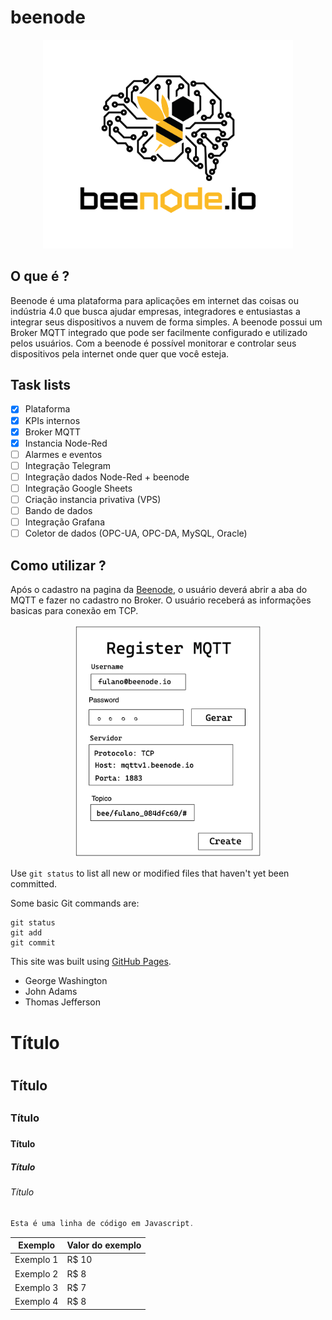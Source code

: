 # beenode
<div align="center">
<img src="https://github.com/beenodeio/beenode/blob/main/Imagens/Logo-beenode.io-1.png" width="400px" />
</div>

## O que é ?

Beenode é uma plataforma para aplicações em internet das coisas ou indústria 4.0 que busca ajudar empresas, integradores e entusiastas a integrar seus dispositivos a nuvem de forma simples.
A beenode possui um Broker MQTT integrado que pode ser facilmente configurado e utilizado pelos usuários.
Com a beenode é possível monitorar e controlar seus dispositivos pela internet onde quer que você esteja.

## Task lists

- [x] Plataforma
- [x] KPIs internos
- [x] Broker MQTT
- [x] Instancia Node-Red
- [ ] Alarmes e eventos
- [ ] Integração Telegram
- [ ] Integração dados Node-Red + beenode
- [ ] Integração Google Sheets
- [ ] Criação instancia privativa (VPS)
- [ ] Bando de dados
- [ ] Integração Grafana
- [ ] Coletor de dados (OPC-UA, OPC-DA, MySQL, Oracle)

## Como utilizar ?

Após o cadastro na pagina da [Beenode](http://beenode.io/Login), o usuário deverá abrir a aba do MQTT e fazer no cadastro no Broker.
O usuário receberá as informações basicas para conexão em TCP.

<div align="center">
<img src="https://github.com/beenodeio/beenode/blob/main/Imagens/MQTT_Beenode_V1.png" width="300px" />
</div>


Use `git status` to list all new or modified files that haven't yet been committed.

Some basic Git commands are:
```
git status
git add
git commit
```

This site was built using [GitHub Pages](https://pages.github.com/).

- George Washington
- John Adams
- Thomas Jefferson

# Título <h1>
## Título <h2>
### Título <h3>
#### Título <h4>
##### Título <h5>
###### Título <h6>

~~~javascript
Esta é uma linha de código em Javascript.
~~~

  Exemplo   | Valor do exemplo
--------- | ------
Exemplo 1 | R$ 10
Exemplo 2 | R$ 8
Exemplo 3 | R$ 7
Exemplo 4 | R$ 8

